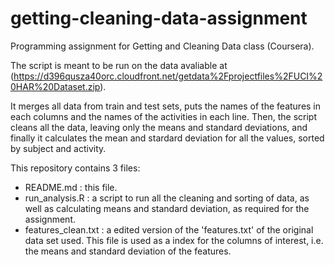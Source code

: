 getting-cleaning-data-assignment
================================

Programming assignment for Getting and Cleaning Data class (Coursera).

The script is meant to be run on the data avaliable at (https://d396qusza40orc.cloudfront.net/getdata%2Fprojectfiles%2FUCI%20HAR%20Dataset.zip). 

It merges all data from train and test sets, puts the names of the features in each columns and the names of the activities in each line. Then, the script cleans all the data, leaving only the means and standard deviations, and finally it calculates the mean and stardard deviation for all the values, sorted by subject and activity.

This repository contains 3 files:

- README.md : this file.
- run_analysis.R : a script to run all the cleaning and sorting of data, as well as calculating means and standard deviation, as required for the assignment.
- features_clean.txt : a edited version of the 'features.txt' of the original data set used. This file is used as a index for the columns of interest, i.e. the means and standard deviation of the features.
